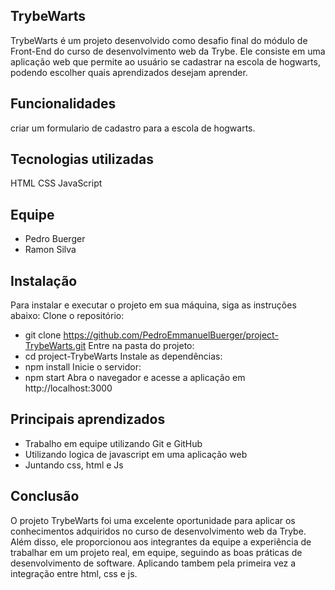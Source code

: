 ## TrybeWarts
TrybeWarts é um projeto desenvolvido como desafio final do módulo de Front-End do curso de desenvolvimento web da Trybe. Ele consiste em uma aplicação web que permite ao usuário se cadastrar na escola de hogwarts, podendo escolher quais aprendizados desejam aprender.

## Funcionalidades
criar um formulario de cadastro para a escola de hogwarts.

## Tecnologias utilizadas
HTML 
CSS
JavaScript

## Equipe
- Pedro Buerger
- Ramon Silva

## Instalação
Para instalar e executar o projeto em sua máquina, siga as instruções abaixo:
Clone o repositório:
- git clone https://github.com/PedroEmmanuelBuerger/project-TrybeWarts.git
Entre na pasta do projeto:
- cd project-TrybeWarts
Instale as dependências:
- npm install
Inicie o servidor:
- npm start
Abra o navegador e acesse a aplicação em http://localhost:3000

## Principais aprendizados
- Trabalho em equipe utilizando Git e GitHub
- Utilizando logica de javascript em uma aplicação web
- Juntando css, html e Js

## Conclusão
O projeto TrybeWarts foi uma excelente oportunidade para aplicar os conhecimentos adquiridos no curso de desenvolvimento web da Trybe. Além disso, ele proporcionou aos integrantes da equipe a experiência de trabalhar em um projeto real, em equipe, seguindo as boas práticas de desenvolvimento de software. Aplicando tambem pela primeira vez a integração entre html, css e js.
